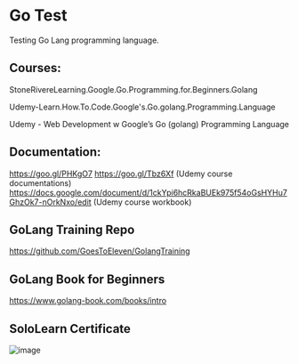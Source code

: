 Go Test
=======

Testing Go Lang programming language.

Courses:
--------

StoneRivereLearning.Google.Go.Programming.for.Beginners.Golang

Udemy-Learn.How.To.Code.Google's.Go.golang.Programming.Language

Udemy - Web Development w Google’s Go (golang) Programming Language

Documentation:
--------------

https://goo.gl/PHKgO7
https://goo.gl/Tbz6Xf (Udemy course documentations)
https://docs.google.com/document/d/1ckYpi6hcRkaBUEk975f54oGsHYHu7GhzOk7-nOrkNxo/edit (Udemy course workbook)

GoLang Training Repo
--------------------

https://github.com/GoesToEleven/GolangTraining

GoLang Book for Beginners
-------------------------

https://www.golang-book.com/books/intro


SoloLearn Certificate
---------------------
![image](https://www.sololearn.com/certificates/course/en/5610506/1164/landscape/png)